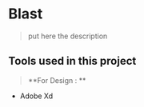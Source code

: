 # Blast

> put here the description

## Tools used in this project
> **For Design : **  
* Adobe Xd 

